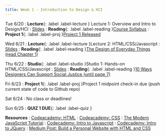 ```yaml
---
title: Week 1 - Introduction to Design & HCI
---
```


Tue 6/20
: **Lecture**{: .label .label-lecture } Lecture 1: Overview and Intro to Design/HCI 
  : [Slides](#)
: **Reading**{: .label .label-reading }[Course Syllabus](../syllabus)
: **Project 1**{: .label .label-proj }[Project 1 Released](#)

Wed 6/21
: **Lecture**{: .label .label-lecture }Lecture 2: HTML/CSS/Javascript
  : [Slides](#)
: **Reading**{: .label .label-reading }[The Design of Everyday Things (read Chapter 1)](https://drive.google.com/file/d/1a23BfBZ8Dk97PBEwoTiYaM0Kw8WguVMT/view?usp=sharing)

Thu 6/22
: **Studio**{: .label .label-studio }Studio 1: Hands-on HTML/CSS/Javascript
  : [Slides](#)
: **Reading**{: .label .label-reading }[10 Ways Designers Can Support Social Justice (until page 7)](https://static1.squarespace.com/static/5d5d34e927fded000105ccc4/t/5db4be6fc494f4106d5a5826/1572126328315/DJ_2017_Issue3.pdf)

Fri 6/23
: **Project 1**{: .label .label-proj }Project 1 midpoint check-in due (push current state of code to Github repo)

Sat 6/24
: No class or deadlines!

Sun 6/25
: **QUIZ 1 DUE**{: .label .label-quiz }

**Resources**
: [Codeacademy: HTML](https://www.codecademy.com/learn/learn-html)
: [Codeacademy: CSS](https://www.codecademy.com/learn/learn-css)
: [The Modern JavaScript Tutorial](https://javascript.info/)
: [Codecademy: Intro to Javascript](https://www.codecademy.com/learn/introduction-to-javascript)
: [Codecademy: Intro to JQuery](https://www.codecademy.com/learn/learn-jquery)
: [Medium Post: Build a Personal Website with HTML and CSS](https://medium.com/@ianjsikes/build-a-personal-website-with-html-and-css-part-1-3013fb5dacd4)

